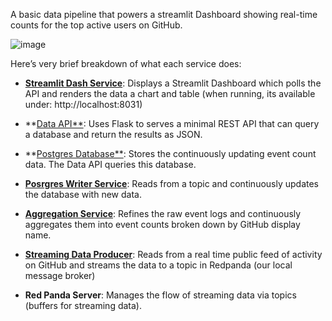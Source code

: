 A basic data pipeline that powers a streamlit Dashboard showing real-time counts for the top active users on GitHub.

![image](https://github.com/user-attachments/assets/f24e6f4e-29f6-453e-b67a-a5b7708304e5)



Here’s very brief breakdown of what each service does:

 * **[Streamlit Dash Service](./Streamlit%20Real-time%20API-based/README.md)**: Displays a Streamlit Dashboard which polls the API and renders the data a chart and table (when running, its available under: http://localhost:8031)
 
 * **[Data API**](./Flask%20Web%20Gateway/README.md): Uses Flask to serves a minimal REST API that can query a database and return the results as JSON.
 
 * **[Postgres Database**](./Demo%20PostgreSQL%20Database/README.md): Stores the continuously updating event count data. The Data API queries this database.
 
 * **[Posrgres Writer Service](./Postgres%20Writer/README.md)**: Reads from a topic and continuously updates the database with new data.
 
 * **[Aggregation Service](./Aggregate%20Github%20User%20Activity/README.md)**: Refines the raw event logs and continuously aggregates them into event counts broken down by GitHub display name.
 
 * **[Streaming Data Producer](./Github%20Firehose%20Reader/README.md)**: Reads from a real time public feed of activity on GitHub and streams the data to a topic in Redpanda (our local message broker)
 
 * **Red Panda Server**: Manages the flow of streaming data via topics (buffers for streaming data).
